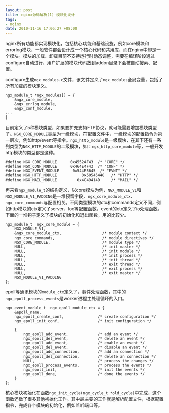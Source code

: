```yaml
--- 
layout: post
title: nginx源码解析(1)-模块化设计
tags:
- nginx
date: 2010-11-16 17:06:27 +08:00
---
```

nginx所有功能都实现模块化，包括核心功能和基础设施，例如core模块和errorlog模块，一般软件都会设计成一个核心代码和共用库，而在nginx中却是一个模块。模块的加载、卸载目前不支持运行时动态调整，需要在编译阶段通过configure自动进行，用户扩展的模块代码放到addon目录下会被自动搜索、配置。

configure生成`ngx_modules.c`文件，该文件定义了`ngx_modules`全局变量，包括了所有加载的模块定义。

    ngx_module_t *ngx_modules[] = {
        &ngx_core_module,
        &ngx_errlog_module,
        &ngx_conf_module,
    ...
    }

目前定义了5种模块类型，如果要扩充支持FTP协议，就可能需要增加模块类型了。`NGX_CORE_MODULE`类型为一级模块，在配置文件中，一级模块的配置指令为第一层次，例如http/event等指令。`ngx_http_module`是一级模块，在其下还有一系列类型为`NGX_HTTP_MODULE`的二级模块，如：`ngx_http_core_module`等，一般开发http模块的类型都是这种。

    #define NGX_CORE_MODULE      0x45524F43  /* "CORE" */
    #define NGX_CONF_MODULE      0x464E4F43  /* "CONF" */
    #define NGX_EVENT_MODULE      0x544E5645  /* "EVNT" */
    #define NGX_HTTP_MODULE           0x50545448   /* "HTTP" */
    #define NGX_MAIL_MODULE         0x4C49414D     /* "MAIL" */

再来看`ngx_module_t`的结构定义，以core模块为例，`NGX_MODULE_V1`和`NGX_MODULE_V1_PADDING`是一堆预留字段，`ngx_core_module_ctx`、`ngx_core_commands`与配置相关。不同类型模块的ctx和commands定义不同，例如http模块的ctx定义了server、loc等配置函数，event的ctx定义了io处理函数。下面的一堆钩子定义了模块的初始化和退出函数，用的比较少。

    ngx_module_t  ngx_core_module = {
        NGX_MODULE_V1,
        &ngx_core_module_ctx,                  /* module context */
        ngx_core_commands,                     /* module directives */
        NGX_CORE_MODULE,                       /* module type */
        NULL,                                  /* init master */
        NULL,                                  /* init module */
        NULL,                                  /* init process */
        NULL,                                  /* init thread */
        NULL,                                  /* exit thread */
        NULL,                                  /* exit process */
        NULL,                                  /* exit master */
        NGX_MODULE_V1_PADDING
    };

epoll等通讯模块的`module_ctx`定义了，事件处理函数，其中的`ngx_epoll_process_events`是worker进程主处理循环的入口。

    ngx_event_module_t  ngx_epoll_module_ctx = {
        &epoll_name,
        ngx_epoll_create_conf,               /* create configuration */
        ngx_epoll_init_conf,                 /* init configuration */

        {
            ngx_epoll_add_event,             /* add an event */
            ngx_epoll_del_event,             /* delete an event */
            ngx_epoll_add_event,             /* enable an event */
            ngx_epoll_del_event,             /* disable an event */
            ngx_epoll_add_connection,        /* add an connection */
            ngx_epoll_del_connection,        /* delete an connection */
            NULL,                            /* process the changes */
            ngx_epoll_process_events,        /* process the events */
            ngx_epoll_init,                  /* init the events */
            ngx_epoll_done,                  /* done the events */
        }
    };


核心模块初始化在函数`ngx_init_cycle(ngx_cycle_t *old_cycle)`中完成，这个函数还做了很多其他初始化工作。其中最主要的工作就是解析配置文件，根据配置指令，完成各个模块的初始化，例如监听端口等。

